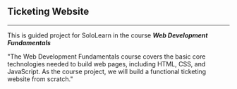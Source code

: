 ## Ticketing Website
---
This is guided project for SoloLearn in the course ***Web Development Fundamentals***

"The Web Development Fundamentals course covers the basic core technologies needed
to build web pages, including HTML, CSS, and JavaScript. As the course project, we will build a 
functional ticketing website from scratch."


